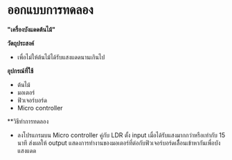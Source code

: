 # ออกแบบการทดลอง

**"เครื่องบังแดดต้นไม้"**

**วัตถุประสงค์**

- เพื่อไม่ให้ต้นไม้ได้รับแสงแดดนานเกินไป

**อุปกรณ์ที่ใช้**

- ต้นไม้
- มอเตอร์
- ฟิวเจอร์บอร์ด
- Micro controller

**วิธีทำการทดลอง

- ลงโปรแกรมบน Micro controller คู่กับ LDR ตั้ง input เมื่อได้รับแสงมากกว่าหรือเท่ากับ 15 นาที 
ส่งผลให้ output แสดงการทำงานของมอเตอร์ที่ต่อกับฟิวเจอร์บอร์ดเลืื่อนเข้าหากันเพื่อบังแสงแดด
